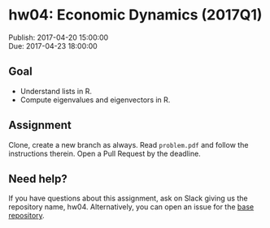 # hw04: Economic Dynamics (2017Q1)

Publish: 2017-04-20 15:00:00  
Due: 2017-04-23 18:00:00

## Goal

- Understand lists in R. 
- Compute eigenvalues and eigenvectors in R.

## Assignment

Clone, create a new branch as always. Read `problem.pdf` and follow the instructions therein. Open a Pull Request by the deadline. 

## Need help?

If you have questions about this assignment, ask on Slack giving us the repository name, hw04. Alternatively, you can open an issue for the [base repository](https://github.com/rokko-ed17q1/hw04/issues). 
